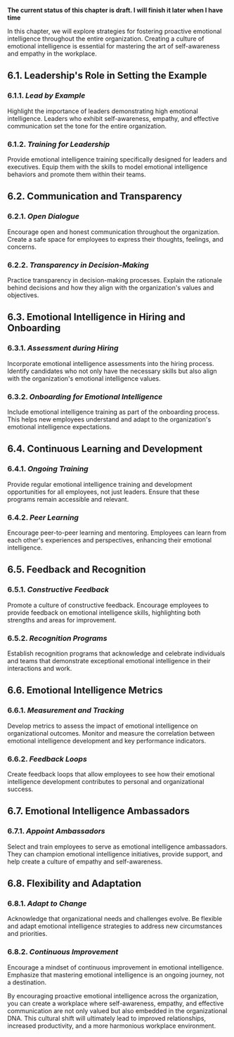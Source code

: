 **The current status of this chapter is draft. I will finish it later when I have time**

In this chapter, we will explore strategies for fostering proactive emotional intelligence throughout the entire organization. Creating a culture of emotional intelligence is essential for mastering the art of self-awareness and empathy in the workplace.

6.1. **Leadership's Role in Setting the Example**
-------------------------------------------------

### 6.1.1. *Lead by Example*

Highlight the importance of leaders demonstrating high emotional intelligence. Leaders who exhibit self-awareness, empathy, and effective communication set the tone for the entire organization.

### 6.1.2. *Training for Leadership*

Provide emotional intelligence training specifically designed for leaders and executives. Equip them with the skills to model emotional intelligence behaviors and promote them within their teams.

6.2. **Communication and Transparency**
---------------------------------------

### 6.2.1. *Open Dialogue*

Encourage open and honest communication throughout the organization. Create a safe space for employees to express their thoughts, feelings, and concerns.

### 6.2.2. *Transparency in Decision-Making*

Practice transparency in decision-making processes. Explain the rationale behind decisions and how they align with the organization's values and objectives.

6.3. **Emotional Intelligence in Hiring and Onboarding**
--------------------------------------------------------

### 6.3.1. *Assessment during Hiring*

Incorporate emotional intelligence assessments into the hiring process. Identify candidates who not only have the necessary skills but also align with the organization's emotional intelligence values.

### 6.3.2. *Onboarding for Emotional Intelligence*

Include emotional intelligence training as part of the onboarding process. This helps new employees understand and adapt to the organization's emotional intelligence expectations.

6.4. **Continuous Learning and Development**
--------------------------------------------

### 6.4.1. *Ongoing Training*

Provide regular emotional intelligence training and development opportunities for all employees, not just leaders. Ensure that these programs remain accessible and relevant.

### 6.4.2. *Peer Learning*

Encourage peer-to-peer learning and mentoring. Employees can learn from each other's experiences and perspectives, enhancing their emotional intelligence.

6.5. **Feedback and Recognition**
---------------------------------

### 6.5.1. *Constructive Feedback*

Promote a culture of constructive feedback. Encourage employees to provide feedback on emotional intelligence skills, highlighting both strengths and areas for improvement.

### 6.5.2. *Recognition Programs*

Establish recognition programs that acknowledge and celebrate individuals and teams that demonstrate exceptional emotional intelligence in their interactions and work.

6.6. **Emotional Intelligence Metrics**
---------------------------------------

### 6.6.1. *Measurement and Tracking*

Develop metrics to assess the impact of emotional intelligence on organizational outcomes. Monitor and measure the correlation between emotional intelligence development and key performance indicators.

### 6.6.2. *Feedback Loops*

Create feedback loops that allow employees to see how their emotional intelligence development contributes to personal and organizational success.

6.7. **Emotional Intelligence Ambassadors**
-------------------------------------------

### 6.7.1. *Appoint Ambassadors*

Select and train employees to serve as emotional intelligence ambassadors. They can champion emotional intelligence initiatives, provide support, and help create a culture of empathy and self-awareness.

6.8. **Flexibility and Adaptation**
-----------------------------------

### 6.8.1. *Adapt to Change*

Acknowledge that organizational needs and challenges evolve. Be flexible and adapt emotional intelligence strategies to address new circumstances and priorities.

### 6.8.2. *Continuous Improvement*

Encourage a mindset of continuous improvement in emotional intelligence. Emphasize that mastering emotional intelligence is an ongoing journey, not a destination.

By encouraging proactive emotional intelligence across the organization, you can create a workplace where self-awareness, empathy, and effective communication are not only valued but also embedded in the organizational DNA. This cultural shift will ultimately lead to improved relationships, increased productivity, and a more harmonious workplace environment.
